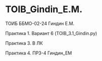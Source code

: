 # TOIB_Gindin_E.M.
ТОИБ ББМО-02-24 Гиндин Е.М.

Практика 1. Вариант 6 (TOIB_3.1_Gindin.py)

Практика 3. В ЛК

Практика 4. ПРЗ-4 Гиндин_ЕМ
